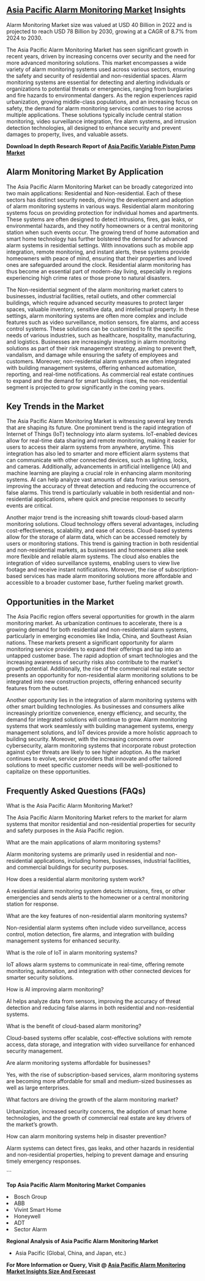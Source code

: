 <h2><a href="https://www.verifiedmarketreports.com/download-sample/?rid=35724&amp;utm_source=Github-Feb&amp;utm_medium=225" target="_blank">Asia Pacific Alarm Monitoring Market</a> Insights</h2><p>Alarm Monitoring Market size was valued at USD 40 Billion in 2022 and is projected to reach USD 78 Billion by 2030, growing at a CAGR of 8.7% from 2024 to 2030.</p><p><p>The Asia Pacific Alarm Monitoring Market has seen significant growth in recent years, driven by increasing concerns over security and the need for more advanced monitoring solutions. This market encompasses a wide variety of alarm monitoring systems used across various sectors, ensuring the safety and security of residential and non-residential spaces. Alarm monitoring systems are essential for detecting and alerting individuals or organizations to potential threats or emergencies, ranging from burglaries and fire hazards to environmental dangers. As the region experiences rapid urbanization, growing middle-class populations, and an increasing focus on safety, the demand for alarm monitoring services continues to rise across multiple applications. These solutions typically include central station monitoring, video surveillance integration, fire alarm systems, and intrusion detection technologies, all designed to enhance security and prevent damages to property, lives, and valuable assets. <p><strong>Download In depth Research Report of <a href="https://www.verifiedmarketreports.com/download-sample/?rid=236118&amp;utm_source=Pulse-Dec&amp;utm_medium=225" target="_blank">Asia Pacific Variable Piston Pump Market</a></strong></p></p> <h2>Alarm Monitoring Market By Application</h2> <p>The Asia Pacific Alarm Monitoring Market can be broadly categorized into two main applications: Residential and Non-residential. Each of these sectors has distinct security needs, driving the development and adoption of alarm monitoring systems in various ways. Residential alarm monitoring systems focus on providing protection for individual homes and apartments. These systems are often designed to detect intrusions, fires, gas leaks, or environmental hazards, and they notify homeowners or a central monitoring station when such events occur. The growing trend of home automation and smart home technology has further bolstered the demand for advanced alarm systems in residential settings. With innovations such as mobile app integration, remote monitoring, and instant alerts, these systems provide homeowners with peace of mind, ensuring that their properties and loved ones are safeguarded around the clock. Residential alarm monitoring has thus become an essential part of modern-day living, especially in regions experiencing high crime rates or those prone to natural disasters. <p>The Non-residential segment of the alarm monitoring market caters to businesses, industrial facilities, retail outlets, and other commercial buildings, which require advanced security measures to protect larger spaces, valuable inventory, sensitive data, and intellectual property. In these settings, alarm monitoring systems are often more complex and include features such as video surveillance, motion sensors, fire alarms, and access control systems. These solutions can be customized to fit the specific needs of various industries, such as healthcare, hospitality, manufacturing, and logistics. Businesses are increasingly investing in alarm monitoring solutions as part of their risk management strategy, aiming to prevent theft, vandalism, and damage while ensuring the safety of employees and customers. Moreover, non-residential alarm systems are often integrated with building management systems, offering enhanced automation, reporting, and real-time notifications. As commercial real estate continues to expand and the demand for smart buildings rises, the non-residential segment is projected to grow significantly in the coming years. <h2>Key Trends in the Market</h2> <p>The Asia Pacific Alarm Monitoring Market is witnessing several key trends that are shaping its future. One prominent trend is the rapid integration of Internet of Things (IoT) technology into alarm systems. IoT-enabled devices allow for real-time data sharing and remote monitoring, making it easier for users to access their alarm systems from anywhere, anytime. This integration has also led to smarter and more efficient alarm systems that can communicate with other connected devices, such as lighting, locks, and cameras. Additionally, advancements in artificial intelligence (AI) and machine learning are playing a crucial role in enhancing alarm monitoring systems. AI can help analyze vast amounts of data from various sensors, improving the accuracy of threat detection and reducing the occurrence of false alarms. This trend is particularly valuable in both residential and non-residential applications, where quick and precise responses to security events are critical. <p>Another major trend is the increasing shift towards cloud-based alarm monitoring solutions. Cloud technology offers several advantages, including cost-effectiveness, scalability, and ease of access. Cloud-based systems allow for the storage of alarm data, which can be accessed remotely by users or monitoring stations. This trend is gaining traction in both residential and non-residential markets, as businesses and homeowners alike seek more flexible and reliable alarm systems. The cloud also enables the integration of video surveillance systems, enabling users to view live footage and receive instant notifications. Moreover, the rise of subscription-based services has made alarm monitoring solutions more affordable and accessible to a broader customer base, further fueling market growth. <h2>Opportunities in the Market</h2> <p>The Asia Pacific region offers several opportunities for growth in the alarm monitoring market. As urbanization continues to accelerate, there is a growing demand for both residential and non-residential alarm systems, particularly in emerging economies like India, China, and Southeast Asian nations. These markets present a significant opportunity for alarm monitoring service providers to expand their offerings and tap into an untapped customer base. The rapid adoption of smart technologies and the increasing awareness of security risks also contribute to the market's growth potential. Additionally, the rise of the commercial real estate sector presents an opportunity for non-residential alarm monitoring solutions to be integrated into new construction projects, offering enhanced security features from the outset. <p>Another opportunity lies in the integration of alarm monitoring systems with other smart building technologies. As businesses and consumers alike increasingly prioritize convenience, energy efficiency, and security, the demand for integrated solutions will continue to grow. Alarm monitoring systems that work seamlessly with building management systems, energy management solutions, and IoT devices provide a more holistic approach to building security. Moreover, with the increasing concerns over cybersecurity, alarm monitoring systems that incorporate robust protection against cyber threats are likely to see higher adoption. As the market continues to evolve, service providers that innovate and offer tailored solutions to meet specific customer needs will be well-positioned to capitalize on these opportunities. <h2>Frequently Asked Questions (FAQs)</h2> <p>What is the Asia Pacific Alarm Monitoring Market? </p> <p>The Asia Pacific Alarm Monitoring Market refers to the market for alarm systems that monitor residential and non-residential properties for security and safety purposes in the Asia Pacific region.</p> <p>What are the main applications of alarm monitoring systems? </p> <p>Alarm monitoring systems are primarily used in residential and non-residential applications, including homes, businesses, industrial facilities, and commercial buildings for security purposes.</p> <p>How does a residential alarm monitoring system work? </p> <p>A residential alarm monitoring system detects intrusions, fires, or other emergencies and sends alerts to the homeowner or a central monitoring station for response.</p> <p>What are the key features of non-residential alarm monitoring systems? </p> <p>Non-residential alarm systems often include video surveillance, access control, motion detection, fire alarms, and integration with building management systems for enhanced security.</p> <p>What is the role of IoT in alarm monitoring systems? </p> <p>IoT allows alarm systems to communicate in real-time, offering remote monitoring, automation, and integration with other connected devices for smarter security solutions.</p> <p>How is AI improving alarm monitoring? </p> <p>AI helps analyze data from sensors, improving the accuracy of threat detection and reducing false alarms in both residential and non-residential systems.</p> <p>What is the benefit of cloud-based alarm monitoring? </p> <p>Cloud-based systems offer scalable, cost-effective solutions with remote access, data storage, and integration with video surveillance for enhanced security management.</p> <p>Are alarm monitoring systems affordable for businesses? </p> <p>Yes, with the rise of subscription-based services, alarm monitoring systems are becoming more affordable for small and medium-sized businesses as well as large enterprises.</p> <p>What factors are driving the growth of the alarm monitoring market? </p> <p>Urbanization, increased security concerns, the adoption of smart home technologies, and the growth of commercial real estate are key drivers of the market’s growth.</p> <p>How can alarm monitoring systems help in disaster prevention? </p> <p>Alarm systems can detect fires, gas leaks, and other hazards in residential and non-residential properties, helping to prevent damage and ensuring timely emergency responses.</p> ```</p><p><strong>Top Asia Pacific Alarm Monitoring Market Companies</strong></p><div data-test-id=""><p><li>Bosch Group</li><li> ABB</li><li> Vivint Smart Home</li><li> Honeywell</li><li> ADT</li><li> Sector Alarm</li></p><div><strong>Regional Analysis of&nbsp;Asia Pacific Alarm Monitoring Market</strong></div><ul><li dir="ltr"><p dir="ltr">Asia Pacific (Global, China, and Japan, etc.)</p></li></ul><p><strong>For More Information or Query, Visit @&nbsp;</strong><strong><a href="https://www.verifiedmarketreports.com/product/global-alarm-monitoring-market-size-and-forecast-to-2025/?utm_source=Github-Feb&amp;utm_medium=225" target="_blank">Asia Pacific Alarm Monitoring Market Insights Size And Forecast</a></strong></p></div><h2>&nbsp;</h2><div data-test-id="">&nbsp;</div>
